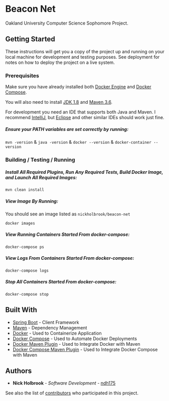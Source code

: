 # Beacon Net

Oakland University Computer Science Sophomore Project. 

## Getting Started

These instructions will get you a copy of the project up and running on your local machine for development and testing purposes. See deployment for notes on how to deploy the project on a live system.

### Prerequisites

Make sure you have already installed both [Docker Engine](https://docs.docker.com/install/) and [Docker Compose](https://docs.docker.com/compose/install/).

You will also need to install [JDK 1.8](https://www.oracle.com/technetwork/java/javase/downloads/jdk8-downloads-2133151.html) and [Maven 3.6](https://maven.apache.org/install.html).

For development you need an IDE that supports both Java and Maven. I recommend [IntelliJ](https://www.jetbrains.com/idea/), but [Eclipse](https://www.eclipse.org) and other similar IDEs should work just fine.

##### Ensure your PATH variables are set correctly by running:

`mvn -version` & `java -version` & `docker --version` & `docker-container --version`

### Building / Testing / Running

##### Install All Required Plugins, Run Any Required Tests, Build Docker Image, and Launch All Required Images:

```
mvn clean install
```

##### View Image By Running:

You should see an image listed as `nickholbrook/beacon-net`

```
docker images
```

##### View Running Containers Started From docker-compose:

```
docker-compose ps
```

##### View Logs From Containers Started From docker-compose:

```
docker-compose logs
```

##### Stop All Containers Started From docker-compose:

```
docker-compose stop
```

## Built With

* [Spring Boot](http://www.dropwizard.io/1.0.2/docs/) - Client Framework
* [Maven](https://maven.apache.org/) - Dependency Management
* [Docker](https://www.docker.com) - Used to Containerize Application
* [Docker Compose](https://www.docker.com) - Used to Automate Docker Deployments
* [Docker Maven Plugin](https://github.com/spotify/docker-maven-plugin) - Used to Integrate Docker with Maven 
* [Docker Compose Maven Plugin](https://github.com/dkanejs/docker-compose-maven-plugin) - Used to Integrate Docker Compose with Maven


## Authors

* **Nick Holbrook** - *Software Development* - [ndh175](https://github.com/ndh175)

See also the list of [contributors](https://github.com/your/project/contributors) who participated in this project.
